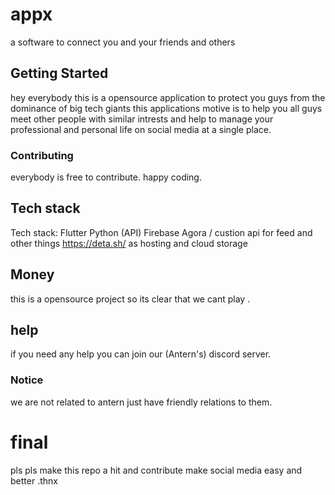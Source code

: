 # appx

a software to connect you and your friends and others

## Getting Started

hey everybody this is a opensource application to protect you guys from the dominance of big tech giants this applications motive is to help you all guys meet other people with similar intrests and help to manage your professional and personal life on social media at a single place.

### Contributing 

everybody is free to contribute. happy coding.

## Tech stack 
Tech stack:
Flutter
Python (API)
Firebase
Agora / custion api for feed and other things
https://deta.sh/ as hosting and cloud storage 

## Money

this is a opensource project so its clear that we cant play .

## help

if you need any help you can join our (Antern's) discord server.

### Notice
we are not related to antern just have friendly relations to them.

# final

pls pls make this repo a hit and contribute make social media easy and better .thnx